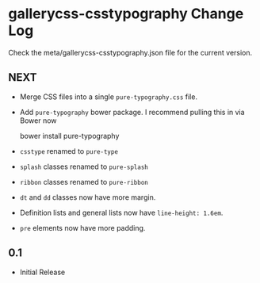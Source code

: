 gallerycss-csstypography Change Log
===================================

Check the meta/gallerycss-csstypography.json file for the current version.

NEXT
----

* Merge CSS files into a single `pure-typography.css` file.
* Add `pure-typography` bower package. I recommend pulling this in via Bower now

    bower install pure-typography

* `csstype` renamed to `pure-type`
* `splash` classes renamed to `pure-splash`
* `ribbon` classes renamed to `pure-ribbon`
* `dt` and `dd` classes now have more margin.
* Definition lists and general lists now have `line-height: 1.6em`.
* `pre` elements now have more padding.

0.1
---

* Initial Release
